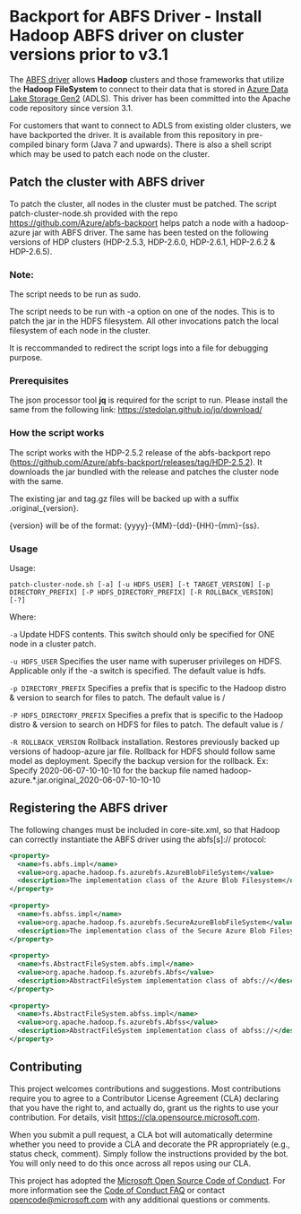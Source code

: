 # Backport for ABFS Driver - Install Hadoop ABFS driver on cluster versions prior to v3.1

The [ABFS driver](https://hadoop.apache.org/docs/stable/hadoop-azure/abfs.html) allows **Hadoop** clusters and those frameworks that utilize the **Hadoop FileSystem** to connect to their data that is stored in [Azure Data Lake Storage Gen2](https://azure.microsoft.com/services/storage/data-lake-storage) (ADLS). This driver has been committed into the Apache code repository since version 3.1. 

For customers that want to connect to ADLS from existing older clusters, we have backported the driver. It is available from this repository in pre-compiled binary form (Java 7 and upwards). There is also a shell script which may be used to patch each node on the cluster.

## Patch the cluster with ABFS driver
To patch the cluster, all nodes in the cluster must be patched. The script patch-cluster-node.sh provided with the repo https://github.com/Azure/abfs-backport helps patch a node with a hadoop-azure jar with ABFS driver. The same has been tested on the following versions of HDP clusters (HDP-2.5.3, HDP-2.6.0, HDP-2.6.1, HDP-2.6.2 & HDP-2.6.5).

### Note:
The script needs to be run as sudo.

The script needs to be run with -a option on one of the nodes. This is to patch the jar in the HDFS filesystem. All other invocations patch the local filesystem of each node in the cluster.

It is reccommanded to redirect the script logs into a file for debugging purpose.


### Prerequisites

The json processor tool **jq** is required for the script to run.
Please install the same from the following link: https://stedolan.github.io/jq/download/

### How the script works

The script works with the HDP-2.5.2 release of the abfs-backport repo (https://github.com/Azure/abfs-backport/releases/tag/HDP-2.5.2). It downloads the jar bundled with the release and patches the cluster node with the same.

The existing jar and tag.gz files will be backed up with a suffix .original_{version}.

{version} will be of the format: {yyyy}-{MM}-{dd}-{HH}-{mm}-{ss}. 
  
### Usage

Usage: 

    patch-cluster-node.sh [-a] [-u HDFS_USER] [-t TARGET_VERSION] [-p DIRECTORY_PREFIX] [-P HDFS_DIRECTORY_PREFIX] [-R ROLLBACK_VERSION] [-?]

Where:

`-a`  Update HDFS contents. This switch should only be specified for ONE node in a cluster patch.

`-u HDFS_USER`  Specifies the user name with superuser privileges on HDFS. Applicable only if the -a switch is specified. The default value is hdfs.

`-p DIRECTORY_PREFIX` Specifies a prefix that is specific to the Hadoop distro & version to search for files to patch. The default value is /

`-P HDFS_DIRECTORY_PREFIX`  Specifies a prefix that is specific to the Hadoop distro & version to search on HDFS for files to patch. The default value is /

`-R ROLLBACK_VERSION`  Rollback installation. Restores previously backed up versions of hadoop-azure jar file. Rollback for HDFS should follow same model as deployment. Specify the backup version for the rollback. Ex: Specify 2020-06-07-10-10-10 for the backup file named hadoop-azure.*.jar.original_2020-06-07-10-10-10

## Registering the ABFS driver
The following changes must be included in core-site.xml, so that Hadoop can correctly instantiate the ABFS driver using the abfs[s]:// protocol:

```xml
<property>
  <name>fs.abfs.impl</name>
  <value>org.apache.hadoop.fs.azurebfs.AzureBlobFileSystem</value>
  <description>The implementation class of the Azure Blob Filesystem</description>
</property>
 
<property>
  <name>fs.abfss.impl</name>
  <value>org.apache.hadoop.fs.azurebfs.SecureAzureBlobFileSystem</value>
  <description>The implementation class of the Secure Azure Blob Filesystem</description>
</property>
 
<property>
  <name>fs.AbstractFileSystem.abfs.impl</name>
  <value>org.apache.hadoop.fs.azurebfs.Abfs</value>
  <description>AbstractFileSystem implementation class of abfs://</description>
</property>
 
<property>
  <name>fs.AbstractFileSystem.abfss.impl</name>
  <value>org.apache.hadoop.fs.azurebfs.Abfss</value>
  <description>AbstractFileSystem implementation class of abfss://</description>
</property>
```

## Contributing

This project welcomes contributions and suggestions.  Most contributions require you to agree to a
Contributor License Agreement (CLA) declaring that you have the right to, and actually do, grant us
the rights to use your contribution. For details, visit https://cla.opensource.microsoft.com.

When you submit a pull request, a CLA bot will automatically determine whether you need to provide
a CLA and decorate the PR appropriately (e.g., status check, comment). Simply follow the instructions
provided by the bot. You will only need to do this once across all repos using our CLA.

This project has adopted the [Microsoft Open Source Code of Conduct](https://opensource.microsoft.com/codeofconduct/).
For more information see the [Code of Conduct FAQ](https://opensource.microsoft.com/codeofconduct/faq/) or
contact [opencode@microsoft.com](mailto:opencode@microsoft.com) with any additional questions or comments.
